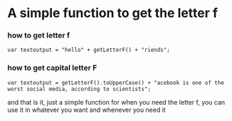 # A simple function to get the letter f

### how to get letter f
```
var textoutput = "hello" + getLetterF() + "riends";
```

### how to get capital letter F

```
var textoutput = getLetterF().toUpperCase() + "acebook is one of the worst social media, according to scientists";
```

and that is it, just a simple function for when you need the letter f, you can use it in whatever you want and whenever you need it